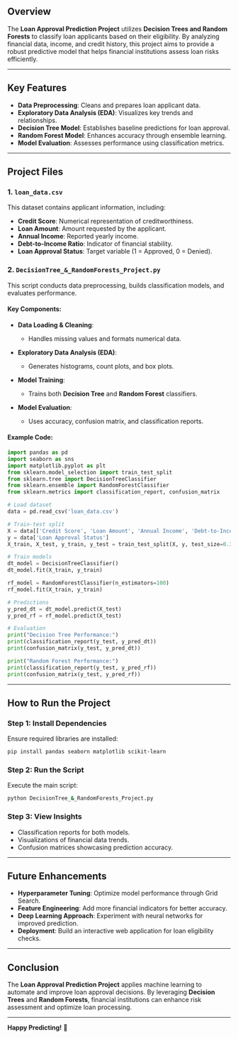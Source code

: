 ## Overview

The **Loan Approval Prediction Project** utilizes **Decision Trees and Random Forests** to classify loan applicants based on their eligibility. By analyzing financial data, income, and credit history, this project aims to provide a robust predictive model that helps financial institutions assess loan risks efficiently.

---

## Key Features

- **Data Preprocessing**: Cleans and prepares loan applicant data.
- **Exploratory Data Analysis (EDA)**: Visualizes key trends and relationships.
- **Decision Tree Model**: Establishes baseline predictions for loan approval.
- **Random Forest Model**: Enhances accuracy through ensemble learning.
- **Model Evaluation**: Assesses performance using classification metrics.

---

## Project Files

### 1. `loan_data.csv`
This dataset contains applicant information, including:
- **Credit Score**: Numerical representation of creditworthiness.
- **Loan Amount**: Amount requested by the applicant.
- **Annual Income**: Reported yearly income.
- **Debt-to-Income Ratio**: Indicator of financial stability.
- **Loan Approval Status**: Target variable (1 = Approved, 0 = Denied).

### 2. `DecisionTree_&_RandomForests_Project.py`
This script conducts data preprocessing, builds classification models, and evaluates performance.

#### Key Components:

- **Data Loading & Cleaning**:
  - Handles missing values and formats numerical data.

- **Exploratory Data Analysis (EDA)**:
  - Generates histograms, count plots, and box plots.

- **Model Training**:
  - Trains both **Decision Tree** and **Random Forest** classifiers.

- **Model Evaluation**:
  - Uses accuracy, confusion matrix, and classification reports.

#### Example Code:
```python
import pandas as pd
import seaborn as sns
import matplotlib.pyplot as plt
from sklearn.model_selection import train_test_split
from sklearn.tree import DecisionTreeClassifier
from sklearn.ensemble import RandomForestClassifier
from sklearn.metrics import classification_report, confusion_matrix

# Load dataset
data = pd.read_csv('loan_data.csv')

# Train-test split
X = data[['Credit Score', 'Loan Amount', 'Annual Income', 'Debt-to-Income Ratio']]
y = data['Loan Approval Status']
X_train, X_test, y_train, y_test = train_test_split(X, y, test_size=0.3, random_state=42)

# Train models
dt_model = DecisionTreeClassifier()
dt_model.fit(X_train, y_train)

rf_model = RandomForestClassifier(n_estimators=100)
rf_model.fit(X_train, y_train)

# Predictions
y_pred_dt = dt_model.predict(X_test)
y_pred_rf = rf_model.predict(X_test)

# Evaluation
print("Decision Tree Performance:")
print(classification_report(y_test, y_pred_dt))
print(confusion_matrix(y_test, y_pred_dt))

print("Random Forest Performance:")
print(classification_report(y_test, y_pred_rf))
print(confusion_matrix(y_test, y_pred_rf))
```

---

## How to Run the Project

### Step 1: Install Dependencies
Ensure required libraries are installed:
```bash
pip install pandas seaborn matplotlib scikit-learn
```

### Step 2: Run the Script
Execute the main script:
```bash
python DecisionTree_&_RandomForests_Project.py
```

### Step 3: View Insights
- Classification reports for both models.
- Visualizations of financial data trends.
- Confusion matrices showcasing prediction accuracy.

---

## Future Enhancements

- **Hyperparameter Tuning**: Optimize model performance through Grid Search.
- **Feature Engineering**: Add more financial indicators for better accuracy.
- **Deep Learning Approach**: Experiment with neural networks for improved prediction.
- **Deployment**: Build an interactive web application for loan eligibility checks.

---

## Conclusion

The **Loan Approval Prediction Project** applies machine learning to automate and improve loan approval decisions. By leveraging **Decision Trees** and **Random Forests**, financial institutions can enhance risk assessment and optimize loan processing.

---

**Happy Predicting!** 🚀

